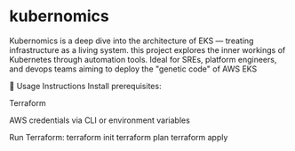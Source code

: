 # kubernomics
Kubernomics is a deep dive into the architecture of EKS — treating infrastructure as a living system. this project explores the inner workings of Kubernetes through automation tools. Ideal for SREs, platform engineers, and devops teams aiming to deploy the "genetic code" of AWS EKS

🧪 Usage Instructions
Install prerequisites:

Terraform

AWS credentials via CLI or environment variables

Run Terraform:
terraform init
terraform plan
terraform apply
